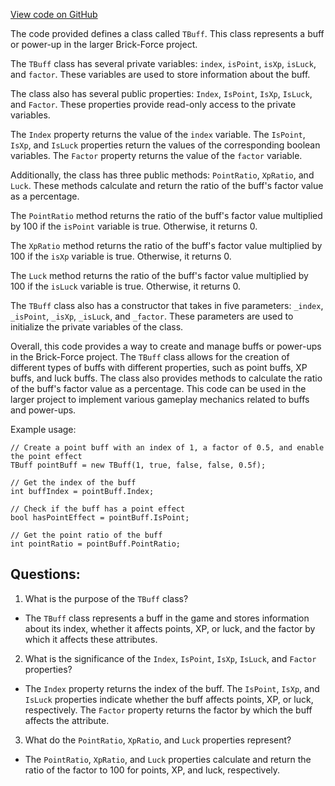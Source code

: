 [View code on GitHub](https://github.com/TieHaxJan/Brick-Force/Assembly-CSharp\TBuff.cs)

The code provided defines a class called `TBuff`. This class represents a buff or power-up in the larger Brick-Force project. 

The `TBuff` class has several private variables: `index`, `isPoint`, `isXp`, `isLuck`, and `factor`. These variables are used to store information about the buff. 

The class also has several public properties: `Index`, `IsPoint`, `IsXp`, `IsLuck`, and `Factor`. These properties provide read-only access to the private variables. 

The `Index` property returns the value of the `index` variable. The `IsPoint`, `IsXp`, and `IsLuck` properties return the values of the corresponding boolean variables. The `Factor` property returns the value of the `factor` variable. 

Additionally, the class has three public methods: `PointRatio`, `XpRatio`, and `Luck`. These methods calculate and return the ratio of the buff's factor value as a percentage. 

The `PointRatio` method returns the ratio of the buff's factor value multiplied by 100 if the `isPoint` variable is true. Otherwise, it returns 0. 

The `XpRatio` method returns the ratio of the buff's factor value multiplied by 100 if the `isXp` variable is true. Otherwise, it returns 0. 

The `Luck` method returns the ratio of the buff's factor value multiplied by 100 if the `isLuck` variable is true. Otherwise, it returns 0. 

The `TBuff` class also has a constructor that takes in five parameters: `_index`, `_isPoint`, `_isXp`, `_isLuck`, and `_factor`. These parameters are used to initialize the private variables of the class. 

Overall, this code provides a way to create and manage buffs or power-ups in the Brick-Force project. The `TBuff` class allows for the creation of different types of buffs with different properties, such as point buffs, XP buffs, and luck buffs. The class also provides methods to calculate the ratio of the buff's factor value as a percentage. This code can be used in the larger project to implement various gameplay mechanics related to buffs and power-ups. 

Example usage:

```
// Create a point buff with an index of 1, a factor of 0.5, and enable the point effect
TBuff pointBuff = new TBuff(1, true, false, false, 0.5f);

// Get the index of the buff
int buffIndex = pointBuff.Index;

// Check if the buff has a point effect
bool hasPointEffect = pointBuff.IsPoint;

// Get the point ratio of the buff
int pointRatio = pointBuff.PointRatio;
```
## Questions: 
 1. What is the purpose of the `TBuff` class?
- The `TBuff` class represents a buff in the game and stores information about its index, whether it affects points, XP, or luck, and the factor by which it affects these attributes.

2. What is the significance of the `Index`, `IsPoint`, `IsXp`, `IsLuck`, and `Factor` properties?
- The `Index` property returns the index of the buff. The `IsPoint`, `IsXp`, and `IsLuck` properties indicate whether the buff affects points, XP, or luck, respectively. The `Factor` property returns the factor by which the buff affects the attribute.

3. What do the `PointRatio`, `XpRatio`, and `Luck` properties represent?
- The `PointRatio`, `XpRatio`, and `Luck` properties calculate and return the ratio of the factor to 100 for points, XP, and luck, respectively.